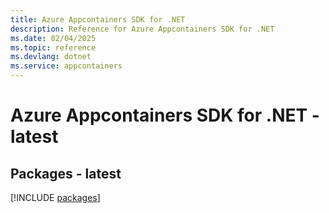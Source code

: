 ```yaml
---
title: Azure Appcontainers SDK for .NET
description: Reference for Azure Appcontainers SDK for .NET
ms.date: 02/04/2025
ms.topic: reference
ms.devlang: dotnet
ms.service: appcontainers
---
```

# Azure Appcontainers SDK for .NET - latest
## Packages - latest
[!INCLUDE [packages](appcontainers-index.md)]